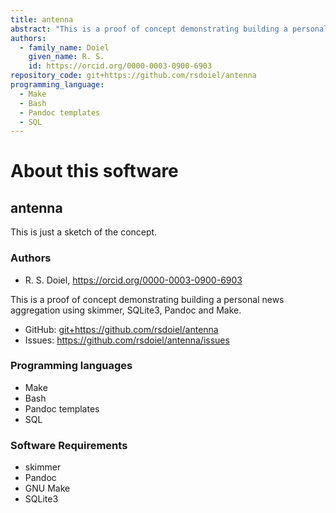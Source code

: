 ```yaml
---
title: antenna
abstract: "This is a proof of concept demonstrating building a personal news aggregation using skimmer, SQLite3, Pandoc and Make."
authors:
  - family_name: Doiel
    given_name: R. S.
    id: https://orcid.org/0000-0003-0900-6903
repository_code: git+https://github.com/rsdoiel/antenna
programming_language:
  - Make
  - Bash
  - Pandoc templates
  - SQL
---
```


About this software
===================

## antenna

This is just a sketch of the concept.

### Authors

- R. S. Doiel, <https://orcid.org/0000-0003-0900-6903>


This is a proof of concept demonstrating building a personal news aggregation using skimmer, SQLite3, Pandoc and Make.


- GitHub: <git+https://github.com/rsdoiel/antenna>
- Issues: <https://github.com/rsdoiel/antenna/issues>

### Programming languages

- Make
- Bash
- Pandoc templates
- SQL

### Software Requirements

- skimmer
- Pandoc
- GNU Make
- SQLite3

